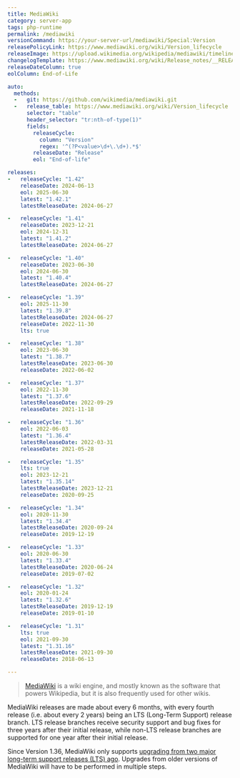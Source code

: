 ```yaml
---
title: MediaWiki
category: server-app
tags: php-runtime
permalink: /mediawiki
versionCommand: https://your-server-url/mediawiki/Special:Version
releasePolicyLink: https://www.mediawiki.org/wiki/Version_lifecycle
releaseImage: https://upload.wikimedia.org/wikipedia/mediawiki/timeline/4n097p5czcq89yt3glu9ww1mxxk2as7.png
changelogTemplate: https://www.mediawiki.org/wiki/Release_notes/__RELEASE_CYCLE__
releaseDateColumn: true
eolColumn: End-of-Life

auto:
  methods:
  -   git: https://github.com/wikimedia/mediawiki.git
  -   release_table: https://www.mediawiki.org/wiki/Version_lifecycle
      selector: "table"
      header_selector: "tr:nth-of-type(1)"
      fields:
        releaseCycle:
          column: "Version"
          regex: '^(?P<value>\d+\.\d+).*$'
        releaseDate: "Release"
        eol: "End-of-life"

releases:
-   releaseCycle: "1.42"
    releaseDate: 2024-06-13
    eol: 2025-06-30
    latest: "1.42.1"
    latestReleaseDate: 2024-06-27

-   releaseCycle: "1.41"
    releaseDate: 2023-12-21
    eol: 2024-12-31
    latest: "1.41.2"
    latestReleaseDate: 2024-06-27

-   releaseCycle: "1.40"
    releaseDate: 2023-06-30
    eol: 2024-06-30
    latest: "1.40.4"
    latestReleaseDate: 2024-06-27

-   releaseCycle: "1.39"
    eol: 2025-11-30
    latest: "1.39.8"
    latestReleaseDate: 2024-06-27
    releaseDate: 2022-11-30
    lts: true

-   releaseCycle: "1.38"
    eol: 2023-06-30
    latest: "1.38.7"
    latestReleaseDate: 2023-06-30
    releaseDate: 2022-06-02

-   releaseCycle: "1.37"
    eol: 2022-11-30
    latest: "1.37.6"
    latestReleaseDate: 2022-09-29
    releaseDate: 2021-11-18

-   releaseCycle: "1.36"
    eol: 2022-06-03
    latest: "1.36.4"
    latestReleaseDate: 2022-03-31
    releaseDate: 2021-05-28

-   releaseCycle: "1.35"
    lts: true
    eol: 2023-12-21
    latest: "1.35.14"
    latestReleaseDate: 2023-12-21
    releaseDate: 2020-09-25

-   releaseCycle: "1.34"
    eol: 2020-11-30
    latest: "1.34.4"
    latestReleaseDate: 2020-09-24
    releaseDate: 2019-12-19

-   releaseCycle: "1.33"
    eol: 2020-06-30
    latest: "1.33.4"
    latestReleaseDate: 2020-06-24
    releaseDate: 2019-07-02

-   releaseCycle: "1.32"
    eol: 2020-01-24
    latest: "1.32.6"
    latestReleaseDate: 2019-12-19
    releaseDate: 2019-01-10

-   releaseCycle: "1.31"
    lts: true
    eol: 2021-09-30
    latest: "1.31.16"
    latestReleaseDate: 2021-09-30
    releaseDate: 2018-06-13

---
```


> [MediaWiki](https://mediawiki.org) is a wiki engine, and mostly known as the software that powers
> Wikipedia, but it is also frequently used for other wikis.

MediaWiki releases are made about every 6 months, with every fourth release (i.e. about every 2
years) being an LTS (Long-Term Support) release branch. LTS release branches receive security
support and bug fixes for three years after their initial release, while non-LTS release branches
are supported for one year after their initial release.

Since Version 1.36, MediaWiki only supports [upgrading from two major long-term support releases
(LTS) ago](https://phabricator.wikimedia.org/T259771 "RFC: Drop support for older database upgrades on MediaWiki Phabricator").
Upgrades from older versions of MediaWiki will have to be performed in multiple steps.
